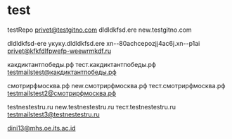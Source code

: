 # test
testRepo
privet@testgitno.com
dldldkfsd.ere
new.testgitno.com

dldldkfsd-ere
укуку.dldldkfsd.ere
xn--80achcepozjj4ac6j.xn--p1ai
privet@kfkfdlfpwefp-weewrmkdf.ru

какдиктантпобеды.рф
тест.какдиктантпобеды.рф
testmailstest@какдиктантпобеды.рф

смотрирфмосква.рф
new.смотрирфмосква.рф
тест.смотрирфмосква.рф
testmailstest2@смотрирфмосква.рф

testnestestru.ru
new.testnestestru.ru
тест.testnestestru.ru
testmailstest3@testnestestru.ru

dini13@mhs.oe.its.ac.id
